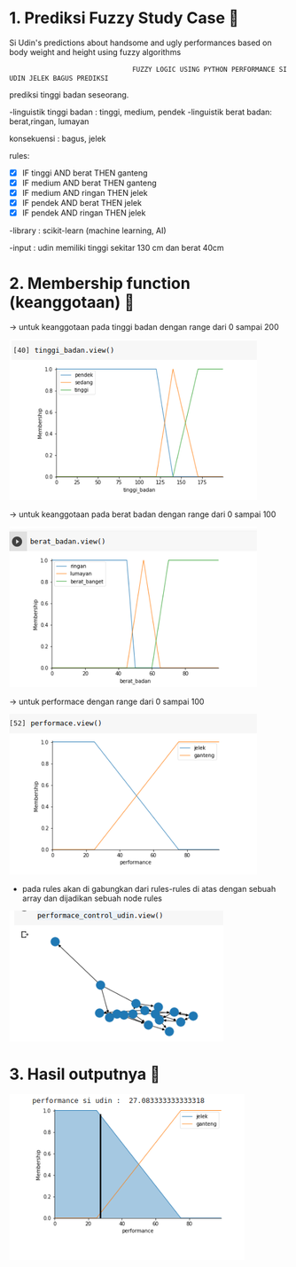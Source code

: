 # 1. Prediksi Fuzzy Study Case 🚀
Si Udin's predictions about handsome and ugly performances based on body weight and height using fuzzy algorithms


                                   FUZZY LOGIC USING PYTHON PERFORMANCE SI UDIN JELEK BAGUS PREDIKSI

prediksi tinggi badan seseorang.

 -linguistik tinggi badan : tinggi, medium, pendek
 -linguistik berat badan:   berat,ringan, lumayan

 konsekuensi : bagus, jelek

 rules:

- [x] IF tinggi AND berat   THEN ganteng
- [x] IF medium AND berat   THEN ganteng
- [x] IF medium AND ringan  THEN jelek
- [x] IF pendek AND berat  THEN jelek
- [x] IF pendek AND ringan THEN jelek         

-library : scikit-learn (machine learning, AI)

-input : udin memiliki tinggi sekitar 130 cm dan berat 40cm

# 2. Membership function (keanggotaan) 🚀

-> untuk keanggotaan pada tinggi badan dengan range dari 0 sampai 200

![alt text](https://github.com/fathoniwasesojati1337/prediksifuzzy_siudin_jelekganteng_/blob/main/image/tinggibadan.png)

-> untuk keanggotaan pada berat badan dengan range dari 0 sampai 100

![alt text](https://github.com/fathoniwasesojati1337/prediksifuzzy_siudin_jelekganteng_/blob/main/image/beratbadan.png)

-> untuk performace dengan range dari 0 sampai 100

![alt text](https://github.com/fathoniwasesojati1337/prediksifuzzy_siudin_jelekganteng_/blob/main/image/performace.png)

- pada rules akan di gabungkan dari rules-rules di atas dengan sebuah array 
  dan dijadikan sebuah node rules

![alt text](https://github.com/fathoniwasesojati1337/prediksifuzzy_siudin_jelekganteng_/blob/main/image/ruleperformace.png)


# 3. Hasil outputnya 🚀

![alt text](https://github.com/fathoniwasesojati1337/prediksifuzzy_siudin_jelekganteng_/blob/main/image/outputhasil.png)
